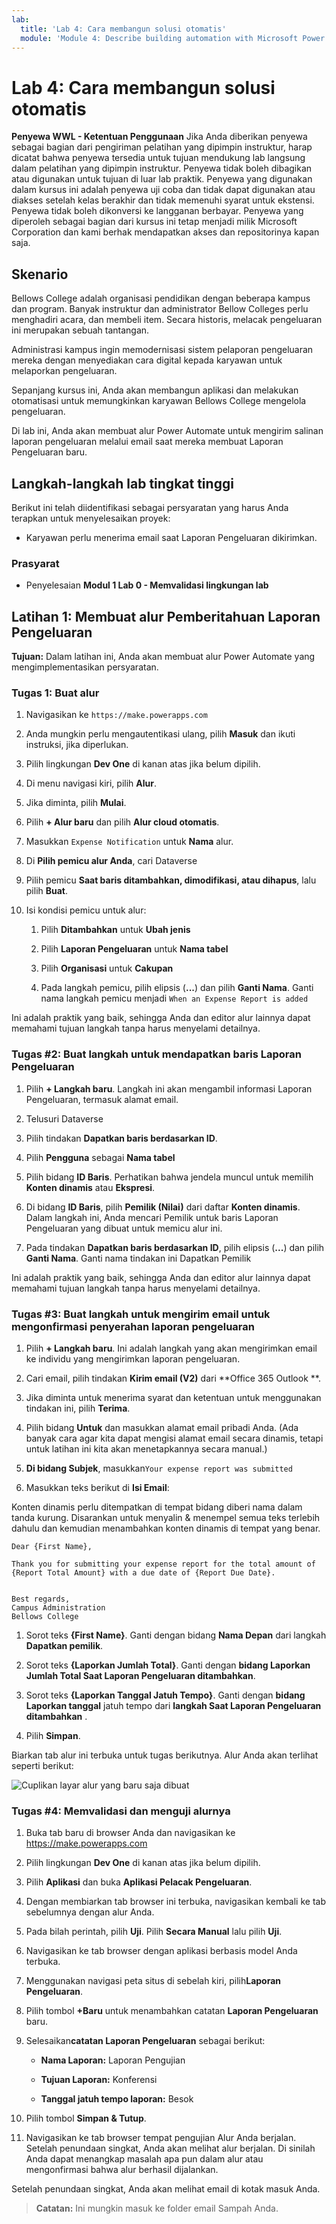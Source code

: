 ```yaml
---
lab:
  title: 'Lab 4: Cara membangun solusi otomatis'
  module: 'Module 4: Describe building automation with Microsoft Power Automate'
---
```


# Lab 4: Cara membangun solusi otomatis

**Penyewa WWL - Ketentuan Penggunaan** Jika Anda diberikan penyewa sebagai bagian dari pengiriman pelatihan yang dipimpin instruktur, harap dicatat bahwa penyewa tersedia untuk tujuan mendukung lab langsung dalam pelatihan yang dipimpin instruktur. Penyewa tidak boleh dibagikan atau digunakan untuk tujuan di luar lab praktik. Penyewa yang digunakan dalam kursus ini adalah penyewa uji coba dan tidak dapat digunakan atau diakses setelah kelas berakhir dan tidak memenuhi syarat untuk ekstensi. Penyewa tidak boleh dikonversi ke langganan berbayar. Penyewa yang diperoleh sebagai bagian dari kursus ini tetap menjadi milik Microsoft Corporation dan kami berhak mendapatkan akses dan repositorinya kapan saja. 

## Skenario

Bellows College adalah organisasi pendidikan dengan beberapa kampus dan program. Banyak instruktur dan administrator Bellow Colleges perlu menghadiri acara, dan membeli item. Secara historis, melacak pengeluaran ini merupakan sebuah tantangan. 

Administrasi kampus ingin memodernisasi sistem pelaporan pengeluaran mereka dengan menyediakan cara digital kepada karyawan untuk melaporkan pengeluaran. 

Sepanjang kursus ini, Anda akan membangun aplikasi dan melakukan otomatisasi untuk memungkinkan karyawan Bellows College mengelola pengeluaran. 

Di lab ini, Anda akan membuat alur Power Automate untuk mengirim salinan laporan pengeluaran melalui email saat mereka membuat Laporan Pengeluaran baru.

## Langkah-langkah lab tingkat tinggi

Berikut ini telah diidentifikasi sebagai persyaratan yang harus Anda terapkan untuk menyelesaikan proyek:

- Karyawan perlu menerima email saat Laporan Pengeluaran dikirimkan. 

### Prasyarat

- Penyelesaian **Modul 1 Lab 0 - Memvalidasi lingkungan lab**

## Latihan 1: Membuat alur Pemberitahuan Laporan Pengeluaran

**Tujuan:** Dalam latihan ini, Anda akan membuat alur Power Automate yang mengimplementasikan persyaratan. 

### Tugas 1: Buat alur

1. Navigasikan ke `https://make.powerapps.com`

1. Anda mungkin perlu mengautentikasi ulang, pilih **Masuk** dan ikuti instruksi, jika diperlukan.

1. Pilih lingkungan **Dev One** di kanan atas jika belum dipilih.

1. Di menu navigasi kiri, pilih **Alur**.

1. Jika diminta, pilih **Mulai**.

1. Pilih **+ Alur baru** dan pilih **Alur cloud otomatis**.

1. Masukkan `Expense Notification` untuk **Nama** alur.

1. Di **Pilih pemicu alur Anda**, cari Dataverse

1. Pilih pemicu **Saat baris ditambahkan, dimodifikasi, atau dihapus**, lalu pilih **Buat**.

1. Isi kondisi pemicu untuk alur:

    1. Pilih **Ditambahkan** untuk **Ubah jenis**
    
    1. Pilih **Laporan Pengeluaran** untuk **Nama tabel**

    1. Pilih **Organisasi** untuk **Cakupan**

    1. Pada langkah pemicu, pilih elipsis (**...**) dan pilih **Ganti Nama**. Ganti nama langkah pemicu menjadi `When an Expense Report is added` 

Ini adalah praktik yang baik, sehingga Anda dan editor alur lainnya dapat memahami tujuan langkah tanpa harus menyelami detailnya.

### Tugas #2: Buat langkah untuk mendapatkan baris Laporan Pengeluaran

1. Pilih **+ Langkah baru**. Langkah ini akan mengambil informasi Laporan Pengeluaran, termasuk alamat email.

1. Telusuri Dataverse

1. Pilih tindakan **Dapatkan baris berdasarkan ID**.

1. Pilih **Pengguna** sebagai **Nama tabel**

1. Pilih bidang **ID Baris**. Perhatikan bahwa jendela muncul untuk memilih **Konten dinamis** atau **Ekspresi**.

1. Di bidang **ID Baris**, pilih **Pemilik (Nilai)** dari daftar **Konten dinamis**. Dalam langkah ini, Anda mencari Pemilik untuk baris Laporan Pengeluaran yang dibuat untuk memicu alur ini. 

1. Pada tindakan **Dapatkan baris berdasarkan ID**, pilih elipsis (**...**) dan pilih **Ganti Nama**. Ganti nama tindakan ini Dapatkan Pemilik

Ini adalah praktik yang baik, sehingga Anda dan editor alur lainnya dapat memahami tujuan langkah tanpa harus menyelami detailnya.

### Tugas #3: Buat langkah untuk mengirim email untuk mengonfirmasi penyerahan laporan pengeluaran

1. Pilih **+ Langkah baru**. Ini adalah langkah yang akan mengirimkan email ke individu yang mengirimkan laporan pengeluaran.

1. Cari email, pilih tindakan **Kirim email (V2)** dari **Office 365 Outlook **.

1. Jika diminta untuk menerima syarat dan ketentuan untuk menggunakan tindakan ini, pilih **Terima**.

1. Pilih bidang **Untuk** dan masukkan alamat email pribadi Anda. (Ada banyak cara agar kita dapat mengisi alamat email secara dinamis, tetapi untuk latihan ini kita akan menetapkannya secara manual.)  

1. **Di bidang Subjek**, masukkan`Your expense report was submitted`

1. Masukkan teks berikut di **Isi Email**:

Konten dinamis perlu ditempatkan di tempat bidang diberi nama dalam tanda kurung. Disarankan untuk menyalin & menempel semua teks terlebih dahulu dan kemudian menambahkan konten dinamis di tempat yang benar.

    Dear {First Name},
    
    Thank you for submitting your expense report for the total amount of {Report Total Amount} with a due date of {Report Due Date}.
    
     
    Best regards,
    Campus Administration
    Bellows College

1. Sorot teks **{First Name}**. Ganti dengan bidang **Nama Depan** dari langkah **Dapatkan pemilik**.

1. Sorot teks **{Laporkan Jumlah Total}**. Ganti dengan **bidang **Laporkan Jumlah** Total Saat Laporan Pengeluaran ditambahkan**.

1. Sorot teks **{Laporkan Tanggal Jatuh Tempo}**. Ganti dengan **bidang Laporkan tanggal** jatuh tempo dari **langkah Saat Laporan Pengeluaran ditambahkan** .

1. Pilih **Simpan**.

Biarkan tab alur ini terbuka untuk tugas berikutnya. Alur Anda akan terlihat seperti berikut:

![Cuplikan layar alur yang baru saja dibuat](media/lab-4-create-an-automated-solution-01.png)

### Tugas #4: Memvalidasi dan menguji alurnya

1. Buka tab baru di browser Anda dan navigasikan ke https://make.powerapps.com

1. Pilih lingkungan **Dev One** di kanan atas jika belum dipilih.

1. Pilih **Aplikasi** dan buka **Aplikasi Pelacak Pengeluaran**.

1. Dengan membiarkan tab browser ini terbuka, navigasikan kembali ke tab sebelumnya dengan alur Anda.

1. Pada bilah perintah, pilih **Uji**. Pilih **Secara Manual** lalu pilih **Uji**.

1. Navigasikan ke tab browser dengan aplikasi berbasis model Anda terbuka.

1. Menggunakan navigasi peta situs di sebelah kiri, pilih**Laporan Pengeluaran**.

1. Pilih tombol **+Baru** untuk menambahkan catatan **Laporan Pengeluaran** baru.

1. Selesaikan**catatan Laporan Pengeluaran** sebagai berikut:

    - **Nama Laporan:** Laporan Pengujian

    - **Tujuan Laporan:** Konferensi

    - **Tanggal jatuh tempo laporan:** Besok

1. Pilih tombol **Simpan &amp; Tutup**.

1. Navigasikan ke tab browser tempat pengujian Alur Anda berjalan. Setelah penundaan singkat, Anda akan melihat alur berjalan. Di sinilah Anda dapat menangkap masalah apa pun dalam alur atau mengonfirmasi bahwa alur berhasil dijalankan.

Setelah penundaan singkat, Anda akan melihat email di kotak masuk Anda. 

>**Catatan:** Ini mungkin masuk ke folder email Sampah Anda.
